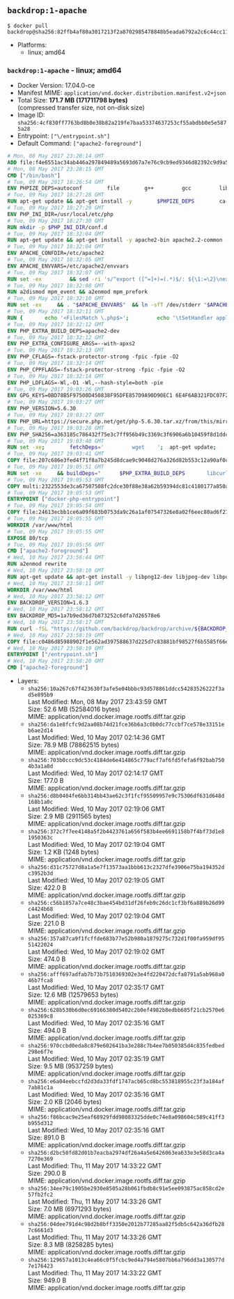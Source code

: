 ## `backdrop:1-apache`

```console
$ docker pull backdrop@sha256:82ffb4af80a3017213f2a8702985478848b5eada6792a2c6c44cc11e2f0a2385
```

-	Platforms:
	-	linux; amd64

### `backdrop:1-apache` - linux; amd64

-	Docker Version: 17.04.0-ce
-	Manifest MIME: `application/vnd.docker.distribution.manifest.v2+json`
-	Total Size: **171.7 MB (171711798 bytes)**  
	(compressed transfer size, not on-disk size)
-	Image ID: `sha256:4cf830ff7763bd8b0e38b82a219fe7baa53374637253cf55abdbb0e5e5875a28`
-	Entrypoint: `["\/entrypoint.sh"]`
-	Default Command: `["apache2-foreground"]`

```dockerfile
# Mon, 08 May 2017 23:28:14 GMT
ADD file:f4e6551ac34ab446a297849489a5693d67a7e76c9cb9ed9346d82392c9d9a5fe in / 
# Mon, 08 May 2017 23:28:15 GMT
CMD ["/bin/bash"]
# Tue, 09 May 2017 18:26:54 GMT
ENV PHPIZE_DEPS=autoconf 		file 		g++ 		gcc 		libc-dev 		make 		pkg-config 		re2c
# Tue, 09 May 2017 18:27:28 GMT
RUN apt-get update && apt-get install -y 		$PHPIZE_DEPS 		ca-certificates 		curl 		libedit2 		libsqlite3-0 		libxml2 		xz-utils 	--no-install-recommends && rm -r /var/lib/apt/lists/*
# Tue, 09 May 2017 18:27:29 GMT
ENV PHP_INI_DIR=/usr/local/etc/php
# Tue, 09 May 2017 18:27:30 GMT
RUN mkdir -p $PHP_INI_DIR/conf.d
# Tue, 09 May 2017 18:32:04 GMT
RUN apt-get update && apt-get install -y apache2-bin apache2.2-common --no-install-recommends && rm -rf /var/lib/apt/lists/*
# Tue, 09 May 2017 18:32:04 GMT
ENV APACHE_CONFDIR=/etc/apache2
# Tue, 09 May 2017 18:32:05 GMT
ENV APACHE_ENVVARS=/etc/apache2/envvars
# Tue, 09 May 2017 18:32:07 GMT
RUN set -ex 		&& sed -ri 's/^export ([^=]+)=(.*)$/: ${\1:=\2}\nexport \1/' "$APACHE_ENVVARS" 		&& . "$APACHE_ENVVARS" 	&& for dir in 		"$APACHE_LOCK_DIR" 		"$APACHE_RUN_DIR" 		"$APACHE_LOG_DIR" 		/var/www/html 	; do 		rm -rvf "$dir" 		&& mkdir -p "$dir" 		&& chown -R "$APACHE_RUN_USER:$APACHE_RUN_GROUP" "$dir"; 	done
# Tue, 09 May 2017 18:32:08 GMT
RUN a2dismod mpm_event && a2enmod mpm_prefork
# Tue, 09 May 2017 18:32:10 GMT
RUN set -ex 	&& . "$APACHE_ENVVARS" 	&& ln -sfT /dev/stderr "$APACHE_LOG_DIR/error.log" 	&& ln -sfT /dev/stdout "$APACHE_LOG_DIR/access.log" 	&& ln -sfT /dev/stdout "$APACHE_LOG_DIR/other_vhosts_access.log"
# Tue, 09 May 2017 18:32:11 GMT
RUN { 		echo '<FilesMatch \.php$>'; 		echo '\tSetHandler application/x-httpd-php'; 		echo '</FilesMatch>'; 		echo; 		echo 'DirectoryIndex disabled'; 		echo 'DirectoryIndex index.php index.html'; 		echo; 		echo '<Directory /var/www/>'; 		echo '\tOptions -Indexes'; 		echo '\tAllowOverride All'; 		echo '</Directory>'; 	} | tee "$APACHE_CONFDIR/conf-available/docker-php.conf" 	&& a2enconf docker-php
# Tue, 09 May 2017 18:32:12 GMT
ENV PHP_EXTRA_BUILD_DEPS=apache2-dev
# Tue, 09 May 2017 18:32:12 GMT
ENV PHP_EXTRA_CONFIGURE_ARGS=--with-apxs2
# Tue, 09 May 2017 18:32:13 GMT
ENV PHP_CFLAGS=-fstack-protector-strong -fpic -fpie -O2
# Tue, 09 May 2017 18:32:14 GMT
ENV PHP_CPPFLAGS=-fstack-protector-strong -fpic -fpie -O2
# Tue, 09 May 2017 18:32:14 GMT
ENV PHP_LDFLAGS=-Wl,-O1 -Wl,--hash-style=both -pie
# Tue, 09 May 2017 19:03:26 GMT
ENV GPG_KEYS=0BD78B5F97500D450838F95DFE857D9A90D90EC1 6E4F6AB321FDC07F2C332E3AC2BF0BC433CFC8B3
# Tue, 09 May 2017 19:03:27 GMT
ENV PHP_VERSION=5.6.30
# Tue, 09 May 2017 19:03:27 GMT
ENV PHP_URL=https://secure.php.net/get/php-5.6.30.tar.xz/from/this/mirror PHP_ASC_URL=https://secure.php.net/get/php-5.6.30.tar.xz.asc/from/this/mirror
# Tue, 09 May 2017 19:03:28 GMT
ENV PHP_SHA256=a363185c786432f75e3c7ff956b49c3369c3f6906a6b10459f8d1ddc22f70805 PHP_MD5=68753955a8964ae49064c6424f81eb3e
# Tue, 09 May 2017 19:03:40 GMT
RUN set -xe; 		fetchDeps=' 		wget 	'; 	apt-get update; 	apt-get install -y --no-install-recommends $fetchDeps; 	rm -rf /var/lib/apt/lists/*; 		mkdir -p /usr/src; 	cd /usr/src; 		wget -O php.tar.xz "$PHP_URL"; 		if [ -n "$PHP_SHA256" ]; then 		echo "$PHP_SHA256 *php.tar.xz" | sha256sum -c -; 	fi; 	if [ -n "$PHP_MD5" ]; then 		echo "$PHP_MD5 *php.tar.xz" | md5sum -c -; 	fi; 		if [ -n "$PHP_ASC_URL" ]; then 		wget -O php.tar.xz.asc "$PHP_ASC_URL"; 		export GNUPGHOME="$(mktemp -d)"; 		for key in $GPG_KEYS; do 			gpg --keyserver ha.pool.sks-keyservers.net --recv-keys "$key"; 		done; 		gpg --batch --verify php.tar.xz.asc php.tar.xz; 		rm -r "$GNUPGHOME"; 	fi; 		apt-get purge -y --auto-remove $fetchDeps
# Tue, 09 May 2017 19:03:41 GMT
COPY file:207c686e3fed4f71f8a7b245d8dcae9c9048d276a326d82b553c12a90af0c0ca in /usr/local/bin/ 
# Tue, 09 May 2017 19:05:51 GMT
RUN set -xe 	&& buildDeps=" 		$PHP_EXTRA_BUILD_DEPS 		libcurl4-openssl-dev 		libedit-dev 		libsqlite3-dev 		libssl-dev 		libxml2-dev 	" 	&& apt-get update && apt-get install -y $buildDeps --no-install-recommends && rm -rf /var/lib/apt/lists/* 		&& export CFLAGS="$PHP_CFLAGS" 		CPPFLAGS="$PHP_CPPFLAGS" 		LDFLAGS="$PHP_LDFLAGS" 	&& docker-php-source extract 	&& cd /usr/src/php 	&& ./configure 		--with-config-file-path="$PHP_INI_DIR" 		--with-config-file-scan-dir="$PHP_INI_DIR/conf.d" 				--disable-cgi 				--enable-ftp 		--enable-mbstring 		--enable-mysqlnd 				--with-curl 		--with-libedit 		--with-openssl 		--with-zlib 				$PHP_EXTRA_CONFIGURE_ARGS 	&& make -j "$(nproc)" 	&& make install 	&& { find /usr/local/bin /usr/local/sbin -type f -executable -exec strip --strip-all '{}' + || true; } 	&& make clean 	&& docker-php-source delete 		&& apt-get purge -y --auto-remove -o APT::AutoRemove::RecommendsImportant=false $buildDeps
# Tue, 09 May 2017 19:05:53 GMT
COPY multi:2322553de3ca67507508fc2dce30f88e38a62b59394dc81c4180177a850ae993 in /usr/local/bin/ 
# Tue, 09 May 2017 19:05:53 GMT
ENTRYPOINT ["docker-php-entrypoint"]
# Tue, 09 May 2017 19:05:54 GMT
COPY file:24613ecbb1ce6a09f683b0753da9c26a1af07547326e8a02f6eec80ad6f2774a in /usr/local/bin/ 
# Tue, 09 May 2017 19:05:55 GMT
WORKDIR /var/www/html
# Tue, 09 May 2017 19:05:55 GMT
EXPOSE 80/tcp
# Tue, 09 May 2017 19:05:56 GMT
CMD ["apache2-foreground"]
# Wed, 10 May 2017 23:56:44 GMT
RUN a2enmod rewrite
# Wed, 10 May 2017 23:58:10 GMT
RUN apt-get update && apt-get install -y libpng12-dev libjpeg-dev libpq-dev 	&& rm -rf /var/lib/apt/lists/* 	&& docker-php-ext-configure gd --with-png-dir=/usr --with-jpeg-dir=/usr 	&& docker-php-ext-install gd mbstring pdo pdo_mysql pdo_pgsql zip
# Wed, 10 May 2017 23:58:11 GMT
WORKDIR /var/www/html
# Wed, 10 May 2017 23:58:12 GMT
ENV BACKDROP_VERSION=1.6.3
# Wed, 10 May 2017 23:58:12 GMT
ENV BACKDROP_MD5=1a7b9ed36d7b873252c6dfa7d26578e6
# Wed, 10 May 2017 23:58:17 GMT
RUN curl -fSL "https://github.com/backdrop/backdrop/archive/${BACKDROP_VERSION}.tar.gz" -o backdrop.tar.gz   && echo "${BACKDROP_MD5} *backdrop.tar.gz" | md5sum -c -   && tar -xz --strip-components=1 -f backdrop.tar.gz   && rm backdrop.tar.gz   && chown -R www-data:www-data sites
# Wed, 10 May 2017 23:58:19 GMT
COPY file:c0486d85988902f1e562ad397588637d225d7c83881bf98527f6b5585f66ee13 in /entrypoint.sh 
# Wed, 10 May 2017 23:58:19 GMT
ENTRYPOINT ["/entrypoint.sh"]
# Wed, 10 May 2017 23:58:20 GMT
CMD ["apache2-foreground"]
```

-	Layers:
	-	`sha256:10a267c67f423630f3afe5e04bbbc93d578861ddcc54283526222f3ad5e895b9`  
		Last Modified: Mon, 08 May 2017 23:43:59 GMT  
		Size: 52.6 MB (52584016 bytes)  
		MIME: application/vnd.docker.image.rootfs.diff.tar.gzip
	-	`sha256:da1e8fcfc9d2aa08b74d21fce36b6a3c0b0dc77ccbf7ce578e33151eb6ae2d14`  
		Last Modified: Wed, 10 May 2017 02:14:36 GMT  
		Size: 78.9 MB (78862515 bytes)  
		MIME: application/vnd.docker.image.rootfs.diff.tar.gzip
	-	`sha256:703b0ccc9dc53c4184de6e414865c779acf7af6fd5fefa6f92bab7504b3a1a8d`  
		Last Modified: Wed, 10 May 2017 02:14:17 GMT  
		Size: 177.0 B  
		MIME: application/vnd.docker.image.rootfs.diff.tar.gzip
	-	`sha256:d8b0404fe6bb314bb43ae62c3f1fcf95509957e9c75306df631d648d168b1a0c`  
		Last Modified: Wed, 10 May 2017 02:19:06 GMT  
		Size: 2.9 MB (2911565 bytes)  
		MIME: application/vnd.docker.image.rootfs.diff.tar.gzip
	-	`sha256:372c7f7ee4148a5f2b4423761a656f583b4ee6691158b7f4bf73d1e81950363c`  
		Last Modified: Wed, 10 May 2017 02:19:04 GMT  
		Size: 1.2 KB (1248 bytes)  
		MIME: application/vnd.docker.image.rootfs.diff.tar.gzip
	-	`sha256:d31c75727d8a1a5e7f13573aa1bbb613c2327dfe3906e75ba194352dc3952b3d`  
		Last Modified: Wed, 10 May 2017 02:19:05 GMT  
		Size: 422.0 B  
		MIME: application/vnd.docker.image.rootfs.diff.tar.gzip
	-	`sha256:c56b1857a7ce48c3bae454bd31df26feb9c26dc1cf3bf6a889b26d99c4424b68`  
		Last Modified: Wed, 10 May 2017 02:19:04 GMT  
		Size: 221.0 B  
		MIME: application/vnd.docker.image.rootfs.diff.tar.gzip
	-	`sha256:357a87ca9f1fcffde683b77e52b980a1879275c732d1f00fa959df9551422024`  
		Last Modified: Wed, 10 May 2017 02:19:02 GMT  
		Size: 474.0 B  
		MIME: application/vnd.docker.image.rootfs.diff.tar.gzip
	-	`sha256:afff697adfab7b73b7510369302e3e4fd220472dcfa8791a5ab968a046b7fca8`  
		Last Modified: Wed, 10 May 2017 02:35:17 GMT  
		Size: 12.6 MB (12579653 bytes)  
		MIME: application/vnd.docker.image.rootfs.diff.tar.gzip
	-	`sha256:628b530b6d0ec69166380d5402c2b0ef4982b8edbb685f21cb2570e6025369c8`  
		Last Modified: Wed, 10 May 2017 02:35:16 GMT  
		Size: 494.0 B  
		MIME: application/vnd.docker.image.rootfs.diff.tar.gzip
	-	`sha256:970ccbd0eda8c879e602641ba3e288c7b4ee7b050385d4c835fedbed298e6f7e`  
		Last Modified: Wed, 10 May 2017 02:35:19 GMT  
		Size: 9.5 MB (9537259 bytes)  
		MIME: application/vnd.docker.image.rootfs.diff.tar.gzip
	-	`sha256:e6a04eebccfd2d3da33fdf1747acb65cd8bc553818955c23f3a184af7ab81c1a`  
		Last Modified: Wed, 10 May 2017 02:35:16 GMT  
		Size: 2.0 KB (2046 bytes)  
		MIME: application/vnd.docker.image.rootfs.diff.tar.gzip
	-	`sha256:f86bcac9e25eaf68929fdd98083325dde0c74e8a098604c589c41ff3b955d312`  
		Last Modified: Wed, 10 May 2017 02:35:16 GMT  
		Size: 891.0 B  
		MIME: application/vnd.docker.image.rootfs.diff.tar.gzip
	-	`sha256:d2bc50fd82d01b7eacba2974df26a4a5e6426063ea633e3e58d3ca4a7270e369`  
		Last Modified: Thu, 11 May 2017 14:33:22 GMT  
		Size: 290.0 B  
		MIME: application/vnd.docker.image.rootfs.diff.tar.gzip
	-	`sha256:34ee79c1905be2930e8505a28b061fbdb8c91e5ee093875ac858cd2e57fb2fc2`  
		Last Modified: Thu, 11 May 2017 14:33:26 GMT  
		Size: 7.0 MB (6971293 bytes)  
		MIME: application/vnd.docker.image.rootfs.diff.tar.gzip
	-	`sha256:04dee791d4c98d2b8bff3350e2012b77285aa82f5db5c642a36dfb287c6661d3`  
		Last Modified: Thu, 11 May 2017 14:33:26 GMT  
		Size: 8.3 MB (8258285 bytes)  
		MIME: application/vnd.docker.image.rootfs.diff.tar.gzip
	-	`sha256:129657a1013c4ea66c0f5fcbc9ed4a794e5807bb6a796dd3a130577d7e176423`  
		Last Modified: Thu, 11 May 2017 14:33:22 GMT  
		Size: 949.0 B  
		MIME: application/vnd.docker.image.rootfs.diff.tar.gzip
